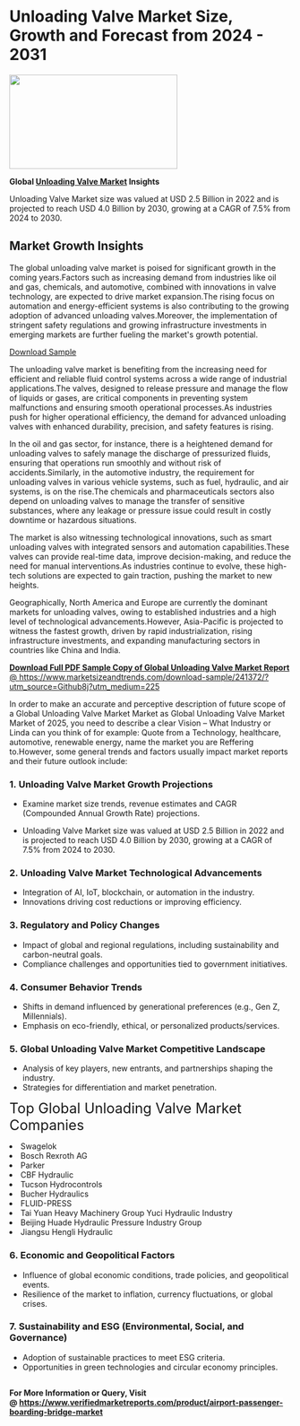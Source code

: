 <H1>Unloading Valve Market Size, Growth and Forecast from 2024 - 2031</H1><img class="aligncenter size-medium wp-image-584254" src="https://thirdeyenews.in/wp-content/uploads/2024/09/Global-Market-Research-300x168.jpeg" alt="" width="300" height="168" /><p><strong>Global&nbsp;<a href="https://www.marketsizeandtrends.com/download-sample/241372/?utm_source=Github8j?utm_medium=225">Unloading Valve Market</a> Insights</strong></p><p>Unloading Valve Market size was valued at USD 2.5 Billion in 2022 and is projected to reach USD 4.0 Billion by 2030, growing at a CAGR of 7.5% from 2024 to 2030.</p><p><h2>Market Growth Insights</h2> <p>The global unloading valve market is poised for significant growth in the coming years.Factors such as increasing demand from industries like oil and gas, chemicals, and automotive, combined with innovations in valve technology, are expected to drive market expansion.The rising focus on automation and energy-efficient systems is also contributing to the growing adoption of advanced unloading valves.Moreover, the implementation of stringent safety regulations and growing infrastructure investments in emerging markets are further fueling the market's growth potential.</p> <p><a href="#">Download Sample</a></p> <p>The unloading valve market is benefiting from the increasing need for efficient and reliable fluid control systems across a wide range of industrial applications.The valves, designed to release pressure and manage the flow of liquids or gases, are critical components in preventing system malfunctions and ensuring smooth operational processes.As industries push for higher operational efficiency, the demand for advanced unloading valves with enhanced durability, precision, and safety features is rising.</p> <p>In the oil and gas sector, for instance, there is a heightened demand for unloading valves to safely manage the discharge of pressurized fluids, ensuring that operations run smoothly and without risk of accidents.Similarly, in the automotive industry, the requirement for unloading valves in various vehicle systems, such as fuel, hydraulic, and air systems, is on the rise.The chemicals and pharmaceuticals sectors also depend on unloading valves to manage the transfer of sensitive substances, where any leakage or pressure issue could result in costly downtime or hazardous situations.</p> <p>The market is also witnessing technological innovations, such as smart unloading valves with integrated sensors and automation capabilities.These valves can provide real-time data, improve decision-making, and reduce the need for manual interventions.As industries continue to evolve, these high-tech solutions are expected to gain traction, pushing the market to new heights.</p> <p>Geographically, North America and Europe are currently the dominant markets for unloading valves, owing to established industries and a high level of technological advancements.However, Asia-Pacific is projected to witness the fastest growth, driven by rapid industrialization, rising infrastructure investments, and expanding manufacturing sectors in countries like China and India.</p> <p><a href="#"></p><p><span class=""><strong>Download Full PDF Sample Copy of Global Unloading Valve Market Report</strong> @ <a href="https://www.marketsizeandtrends.com/download-sample/241372/?utm_source=Github8j?utm_medium=225" target="_blank">https://www.marketsizeandtrends.com/download-sample/241372/?utm_source=Github8j?utm_medium=225</a></span></p><p>In order to make an accurate and perceptive description of future scope of a Global&nbsp;Unloading Valve Market Market as Global&nbsp;Unloading Valve Market Market of 2025, you need to describe a clear Vision &ndash; What Industry or Linda can you think of for example: Quote from a Technology, healthcare, automotive, renewable energy, name the market you are Reffering to.However, some general trends and factors usually impact market reports and their future outlook include:</p><h3>1.&nbsp;<strong>Unloading Valve Market Growth Projections</strong></h3><ul><li>Examine market size trends, revenue estimates and CAGR (Compounded Annual Growth Rate) projections.</li><li><p>Unloading Valve Market size was valued at USD 2.5 Billion in 2022 and is projected to reach USD 4.0 Billion by 2030, growing at a CAGR of 7.5% from 2024 to 2030.</p></li></ul><h3>2.&nbsp;<strong>Unloading Valve Market Technological Advancements</strong></h3><ul><li>Integration of AI, IoT, blockchain, or automation in the industry.</li><li>Innovations driving cost reductions or improving efficiency.</li></ul><h3>3.&nbsp;<strong>Regulatory and Policy Changes</strong></h3><ul><li>Impact of global and regional regulations, including sustainability and carbon-neutral goals.</li><li>Compliance challenges and opportunities tied to government initiatives.</li></ul><h3>4.&nbsp;<strong>Consumer Behavior Trends</strong></h3><ul><li>Shifts in demand influenced by generational preferences (e.g., Gen Z, Millennials).</li><li>Emphasis on eco-friendly, ethical, or personalized products/services.</li></ul><h3>5.&nbsp;<strong>Global Unloading Valve Market Competitive Landscape</strong></h3><ul><li>Analysis of key players, new entrants, and partnerships shaping the industry.</li><li>Strategies for differentiation and market penetration.</li></ul><p data-pm-slice="1 1 []"><span style="color: inherit; font-family: inherit; font-size: 25px;">Top Global Unloading Valve Market Companies</span></p><div class="" data-test-id=""><p><li>Swagelok</li><li> Bosch Rexroth AG</li><li> Parker</li><li> CBF Hydraulic</li><li> Tucson Hydrocontrols</li><li> Bucher Hydraulics</li><li> FLUID-PRESS</li><li> Tai Yuan Heavy Machinery Group Yuci Hydraulic Industry</li><li> Beijing Huade Hydraulic Pressure Industry Group</li><li> Jiangsu Hengli Hydraulic</li></p></div><h3>6.&nbsp;<strong>Economic and Geopolitical Factors</strong></h3><ul><li>Influence of global economic conditions, trade policies, and geopolitical events.</li><li>Resilience of the market to inflation, currency fluctuations, or global crises.</li></ul><h3>7.&nbsp;<strong>Sustainability and ESG (Environmental, Social, and Governance)</strong></h3><ul><li>Adoption of sustainable practices to meet ESG criteria.</li><li>Opportunities in green technologies and circular economy principles.</li></ul><h2><strong style="font-size: 14px;">For More Information or Query, Visit @&nbsp;</strong><a style="background-color: #ffffff; font-size: 14px;" href="https://www.marketsizeandtrends.com/report/unloading-valve-market/" target="_blank">https://www.verifiedmarketreports.com/product/airport-passenger-boarding-bridge-market</a></h2>